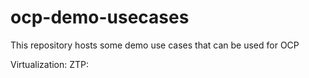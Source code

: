 # ocp-demo-usecases
This repository hosts some demo use cases that can be used for OCP

Virtualization:
ZTP:
